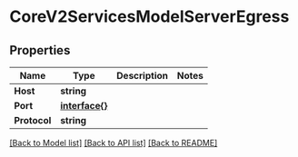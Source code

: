 # CoreV2ServicesModelServerEgress

## Properties

Name | Type | Description | Notes
------------ | ------------- | ------------- | -------------
**Host** | **string** |  | 
**Port** | [**interface{}**](.md) |  | 
**Protocol** | **string** |  | 

[[Back to Model list]](../README.md#documentation-for-models) [[Back to API list]](../README.md#documentation-for-api-endpoints) [[Back to README]](../README.md)


